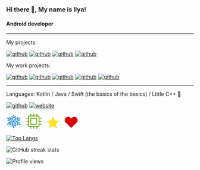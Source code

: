 ### Hi there 👋, My name is Ilya!
#### Android developer

------------------
My projects: 

[<img src='https://play-lh.googleusercontent.com/g-xNrz4urC2p9ZkjrrPSKuY8OIJZ67NkDwEW1b958MDIzCm9JLvaga4xZ1FRdqcP3D4=w480-h960-rw' alt='github'  width='32' height='32'>](https://play.google.com/store/apps/details?id=gcu.product.keyhop)
[<img src='https://play-lh.googleusercontent.com/8BMHsL3vqSGqP5O-PBoYXxtZMBa1UyKwxbUBVgjbvHlZliA-bg4DVh2mc8Uz-l6K664t=w480-h960-rw' alt='github'  width='32' height='32'>](https://app-friendly.ru/)
[<img src='https://play-lh.googleusercontent.com/Jx6Hy6_eMnKOiI_lBoVzvrp0nq-ptIV-mLTj7K2DE7MEA36mF8gRh2dGLoTlxY9Or6U=w240-h480-rw' alt='github'  width='32' height='32'>](https://play.google.com/store/apps/details?id=gcu.product.mcard)
[<img src='https://play-lh.googleusercontent.com/mqoghhjPWzLnzsd17qK_lBOU4EyYNDXSbIDvOBWtQXYAcXM1mX5VPYuYayiEV-BfTbM=w240-h480-rw' alt='github'  width='32' height='32'>](https://play.google.com/store/apps/details?id=gcu.product.supplevpn)

My work projects:
  
[<img src='https://static.rustore.ru/apk/5364415/content/ICON/abc53f48-78be-40cc-bb1b-a49173057095.png' alt='github' width='32' height='32'>](https://apps.rustore.ru/app/ru.rosbank.android.beta)
[<img src='https://static.rustore.ru/imgproxy/noByruCZebSPZIYR_Ur6jycY7XCoR4yVGqNyotKyais/preset:app_card_icon/aHR0cHM6Ly9zdGF0aWMucnVzdG9yZS5ydS9hcGsvMjA2MzU0ODY0NC9jb250ZW50L0lDT04vYjI0NDVkNGMtNmI5Yy00OTlmLTgyM2UtODg4ZWVhNTZjNmEwLnBuZw==.webp' alt='github' width='32' height='32'>](https://www.rustore.ru/catalog/app/ru.gazprombank.mobile.gpbbusiness)
[<img src='https://play-lh.googleusercontent.com/ORwhhiW7Wn1CguTaXVI_1vgDFmQ2eaWfs5rLEN5VH1wttl6CpRUnyW63CvySyEtFDmg=w240-h480-rw' alt='github'  width='32' height='32'>](https://play.google.com/store/apps/details?id=ru.avtoto.app) 
[<img src='https://play-lh.googleusercontent.com/ftVRlZxov0miE7vAEBmUB9Sm8ZPNGyAIUVKxUELEgH3npqeoiYDeVubAfxVi84S7_ia8=w240-h480-rw' alt='github'  width='32' height='32'>](https://play.google.com/store/apps/details?id=com.expresscheck) 
[<img src='https://play-lh.googleusercontent.com/r9ZI-qg736pO-VBflASU2HCTKZRAZQWf0kwrYP8GBa2IA65r5-AGOpA78jYVLigO7VU=w240-h480-rw' alt='github'  width='32' height='32'>](https://play.google.com/store/apps/details?id=ru.webant.tizer)

------------------

Languages: Kotlin / Java / Swift (the basics of the basics) / Little C++ 🔭 

[<img src='https://cdn.jsdelivr.net/npm/simple-icons@3.0.1/icons/github.svg' alt='github' height='40'>](https://github.com/Ilyandr)  [<img src='https://cdn.jsdelivr.net/npm/simple-icons@3.0.1/icons/icloud.svg' alt='website' height='40'>](https://play.google.com/store/apps/dev?id=6227604449612294907)  

<a href='https://archiveprogram.github.com/'><img src='https://raw.githubusercontent.com/acervenky/animated-github-badges/master/assets/acbadge.gif' width='40' height='40'></a> <a href='https://docs.github.com/en/developers'><img src='https://raw.githubusercontent.com/acervenky/animated-github-badges/master/assets/devbadge.gif' width='40' height='40'></a> <a href='https://stars.github.com/'><img src='https://raw.githubusercontent.com/acervenky/animated-github-badges/master/assets/starbadge.gif' width='35' height='35'></a> <a href='https://docs.github.com/en/github/supporting-the-open-source-community-with-github-sponsors'><img src='https://raw.githubusercontent.com/acervenky/animated-github-badges/master/assets/sponsorbadge.gif' width='35' height='35'></a> 

[![Top Langs](https://github-readme-stats.vercel.app/api/top-langs/?username=Ilyandr)](https://github.com/anuraghazra/github-readme-stats)

![GitHub streak stats](https://streak-stats.demolab.com/?user=Ilyandr)  

![Profile views](https://gpvc.arturio.dev/Ilyandr)  
